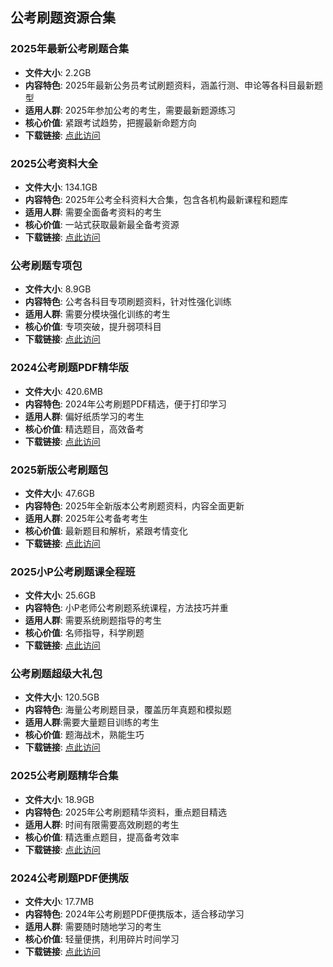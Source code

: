 ## 公考刷题资源合集

### 2025年最新公考刷题合集
- **文件大小**: 2.2GB
- **内容特色**: 2025年最新公务员考试刷题资料，涵盖行测、申论等各科目最新题型
- **适用人群**: 2025年参加公考的考生，需要最新题源练习
- **核心价值**: 紧跟考试趋势，把握最新命题方向
- **下载链接**: [点此访问](https://pan.quark.cn/s/fe9371bf9438)

### 2025公考资料大全
- **文件大小**: 134.1GB
- **内容特色**: 2025年公考全科资料大合集，包含各机构最新课程和题库
- **适用人群**: 需要全面备考资料的考生
- **核心价值**: 一站式获取最新最全备考资源
- **下载链接**: [点此访问](https://pan.quark.cn/s/c6d1c26141f5)

### 公考刷题专项包
- **文件大小**: 8.9GB
- **内容特色**: 公考各科目专项刷题资料，针对性强化训练
- **适用人群**: 需要分模块强化训练的考生
- **核心价值**: 专项突破，提升弱项科目
- **下载链接**: [点此访问](https://pan.quark.cn/s/741c6088c7cc)

### 2024公考刷题PDF精华版
- **文件大小**: 420.6MB
- **内容特色**: 2024年公考刷题PDF精选，便于打印学习
- **适用人群**: 偏好纸质学习的考生
- **核心价值**: 精选题目，高效备考
- **下载链接**: [点此访问](https://pan.quark.cn/s/de476d206503)

### 2025新版公考刷题包
- **文件大小**: 47.6GB
- **内容特色**: 2025年全新版本公考刷题资料，内容全面更新
- **适用人群**: 2025年公考备考考生
- **核心价值**: 最新题目和解析，紧跟考情变化
- **下载链接**: [点此访问](https://pan.quark.cn/s/992cfe2bcd21)

### 2025小P公考刷题课全程班
- **文件大小**: 25.6GB
- **内容特色**: 小P老师公考刷题系统课程，方法技巧并重
- **适用人群**: 需要系统刷题指导的考生
- **核心价值**: 名师指导，科学刷题
- **下载链接**: [点此访问](https://pan.quark.cn/s/b2aab6bada42)

### 公考刷题超级大礼包
- **文件大小**: 120.5GB
- **内容特色**: 海量公考刷题目录，覆盖历年真题和模拟题
- **适用人群**:需要大量题目训练的考生
- **核心价值**: 题海战术，熟能生巧
- **下载链接**: [点此访问](https://pan.quark.cn/s/ce70c0a19d80)

### 2025公考刷题精华合集
- **文件大小**: 18.9GB
- **内容特色**: 2025年公考刷题精华资料，重点题目精选
- **适用人群**: 时间有限需要高效刷题的考生
- **核心价值**: 精选重点题目，提高备考效率
- **下载链接**: [点此访问](https://pan.quark.cn/s/b69d16e0fcec)

### 2024公考刷题PDF便携版
- **文件大小**: 17.7MB
- **内容特色**: 2024年公考刷题PDF便携版本，适合移动学习
- **适用人群**: 需要随时随地学习的考生
- **核心价值**: 轻量便携，利用碎片时间学习
- **下载链接**: [点此访问](https://pan.quark.cn/s/0feb358eeb3c)
